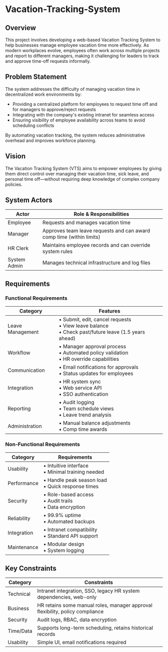 # Vacation-Tracking-System

## Overview

This project involves developing a web-based Vacation Tracking System to help businesses manage employee vacation time more effectively. As modern workplaces evolve, employees often work across multiple projects and report to different managers, making it challenging for leaders to track and approve time-off requests informally.

## Problem Statement

The system addresses the difficulty of managing vacation time in decentralized work environments by:

-   Providing a centralized platform for employees to request time off and for managers to approve/reject requests
-   Integrating with the company's existing intranet for seamless access
-   Ensuring visibility of employee availability across teams to avoid scheduling conflicts

By automating vacation tracking, the system reduces administrative overhead and improves workforce planning.

## Vision

The Vacation Tracking System (VTS) aims to empower employees by giving them direct control over managing their vacation time, sick leave, and personal time off—without requiring deep knowledge of complex company policies.

## System Actors

| Actor        | Role & Responsibilities                                              |
| ------------ | -------------------------------------------------------------------- |
| Employee     | Requests and manages vacation time                                   |
| Manager      | Approves team leave requests and can award comp time (within limits) |
| HR Clerk     | Maintains employee records and can override system rules             |
| System Admin | Manages technical infrastructure and log files                       |

## Requirements

### Functional Requirements

| Category         | Features                                                                                               |
| ---------------- | ------------------------------------------------------------------------------------------------------ |
| Leave Management | • Submit, edit, cancel requests<br>• View leave balance<br>• Check past/future leave (1.5 years ahead) |
| Workflow         | • Manager approval process<br>• Automated policy validation<br>• HR override capabilities              |
| Communication    | • Email notifications for approvals<br>• Status updates for employees                                  |
| Integration      | • HR system sync<br>• Web service API<br>• SSO authentication                                          |
| Reporting        | • Audit logging<br>• Team schedule views<br>• Leave trend analysis                                     |
| Administration   | • Manual balance adjustments<br>• Comp time awards                                                     |

### Non-Functional Requirements

| Category    | Requirements                                               |
| ----------- | ---------------------------------------------------------- |
| Usability   | • Intuitive interface<br>• Minimal training needed         |
| Performance | • Handle peak season load<br>• Quick response times        |
| Security    | • Role-based access<br>• Audit trails<br>• Data encryption |
| Reliability | • 99.9% uptime<br>• Automated backups                      |
| Integration | • Intranet compatibility<br>• Standard API support         |
| Maintenance | • Modular design<br>• System logging                       |

## Key Constraints

| Category  | Constraints                                                                   |
| --------- | ----------------------------------------------------------------------------- |
| Technical | Intranet integration, SSO, legacy HR system dependencies, web-only            |
| Business  | HR retains some manual roles, manager approval flexibility, policy compliance |
| Security  | Audit logs, RBAC, data encryption                                             |
| Time/Data | Supports long-term scheduling, retains historical records                     |
| Usability | Simple UI, email notifications required                                       |
